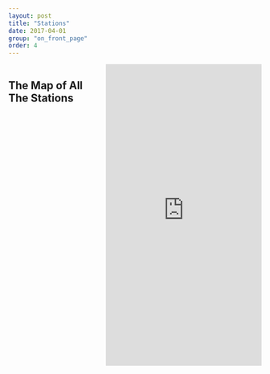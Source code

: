 ```yaml
---
layout: post
title: "Stations"
date: 2017-04-01
group: "on_front_page"
order: 4
---
```


<a name="map"></a>
<div class="bgbox primary padding-top-large padding-bottom-xlarge">
	<div class="row">
		<div class="columns medium-8 medium-push-2">
			<h2>The Map of All The Stations</h2>
				<iframe style="width:100%;height:600px; border:0;" src="http://www.allthestations.co.uk/map/geofftech-stations.php"></iframe>
		</div>
	</div>
</div>
